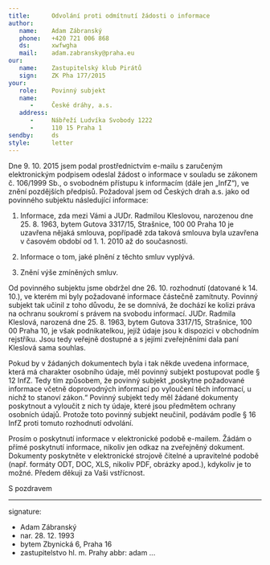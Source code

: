 ```yaml
---
title:      Odvolání proti odmítnutí žádosti o informace
author:
   name:    Adam Zábranský
   phone:   +420 721 006 868
   ds:      xwfwgha
   mail:    adam.zabransky@praha.eu
our:
   name:    Zastupitelský klub Pirátů
   sign:    ZK Pha 177/2015
your:
   role:    Povinný subjekt
   name:    
      -     České dráhy, a.s.
   address:
      -     Nábřeží Ludvíka Svobody 1222
      -     110 15 Praha 1
sendby:     ds
style:      letter
---
```


Dne 9. 10. 2015 jsem podal prostřednictvím e-mailu s zaručeným elektronickým podpisem odeslal žádost o informace v souladu se zákonem č. 106/1999 Sb., o svobodném přístupu k informacím (dále jen „InfZ“), ve znění pozdějších předpisů. Požadoval jsem od Českých drah a.s. jako od povinného subjektu následující informace:

1. Informace, zda mezi Vámi a JUDr. Radmilou Kleslovou, narozenou dne 25. 8. 1963, bytem Gutova 3317/15, Strašnice, 100 00 Praha 10 je uzavřena nějaká smlouva, popřípadě zda taková smlouva byla uzavřena v časovém období od 1. 1. 2010 až do současnosti.

2. Informace o tom, jaké plnění z těchto smluv vyplývá.

3. Znění výše zmíněných smluv.

Od povinného subjektu jsme obdržel dne 26. 10. rozhodnutí (datované k 14. 10.), ve kterém mi byly požadované informace částečně zamítnuty. Povinný subjekt tak učinil z toho důvodu, že se domnívá, že dochází ke kolizi práva na ochranu soukromí s právem na svobodu informací. JUDr. Radmila Kleslová, narozená dne 25. 8. 1963, bytem Gutova 3317/15, Strašnice, 100 00 Praha 10, je však podnikatelkou, jejíž údaje jsou k dispozici v obchodním rejstříku. Jsou tedy veřejně dostupné a s jejími zveřejněními dala paní Kleslová sama souhlas.

Pokud by v žádaných dokumentech byla i tak někde uvedena informace, která má charakter osobního údaje, měl povinný subjekt postupovat podle § 12 InfZ. Tedy tím způsobem, že povinný subjekt „poskytne požadované informace včetně doprovodných informací po vyloučení těch informací, u nichž to stanoví zákon.“ Povinný subjekt tedy měl žádané dokumenty poskytnout a vyloučit z nich ty údaje, které jsou předmětem ochrany osobních údajů. Protože toto povinný subjekt neučinil, podávám podle § 16 InfZ proti tomuto rozhodnutí odvolání.

Prosím o poskytnutí informace v elektronické podobě e-mailem. Žádám o přímé poskytnutí informace, nikoliv jen odkaz na zveřejněný dokument. Dokumenty poskytněte v elektronické strojově čitelné a upravitelné podobě (např. formáty ODT, DOC, XLS, nikoliv PDF, obrázky apod.), kdykoliv je to možné. Předem děkuji za Vaši vstřícnost. 

S pozdravem

---
signature: 
  - Adam Zábranský
  - nar. 28. 12. 1993
  - bytem Zbynická 6, Praha 16
  - zastupitelstvo hl. m. Prahy
abbr:       adam
...
